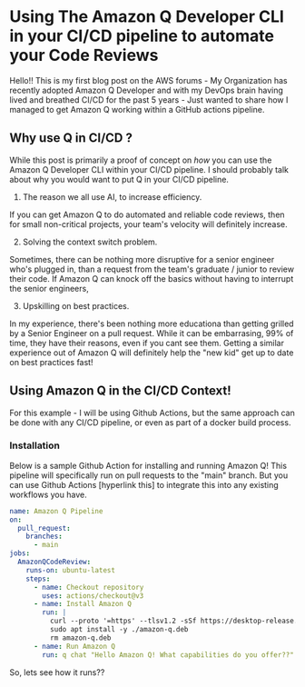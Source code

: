 # Using The Amazon Q Developer CLI in your CI/CD pipeline to automate your Code Reviews

Hello!! This is my first blog post on the AWS forums - My Organization has recently adopted Amazon Q Developer and with my DevOps brain having lived and breathed CI/CD for the past 5 years - Just wanted to share how I managed to get Amazon Q working within a GitHub actions pipeline.

## Why use Q in CI/CD ?

While this post is primarily a proof of concept on *how* you can use the Amazon Q Developer CLI within your CI/CD pipeline. I should probably talk about why you would want to put Q in your CI/CD pipeline.

1. The reason we all use AI, to increase efficiency.

If you can get Amazon Q to do automated and reliable code reviews, then for small non-critical projects, your team's velocity will definitely increase.

2. Solving the context switch problem.

Sometimes, there can be nothing more disruptive for a senior engineer who's plugged in, than a request from the team's graduate / junior to review their code. If Amazon Q can knock off the basics without having to interrupt the senior engineers,

3. Upskilling on best practices.

In my experience, there's been nothing more educationa than getting grilled by a Senior Engineer on a pull request. While it can be embarrasing, 99% of time, they have their reasons, even if you cant see them. Getting a similar experience out of Amazon Q will definitely help the "new kid" get up to date on best practices fast!

## Using Amazon Q in the CI/CD Context!

For this example - I will be using Github Actions, but the same approach can be done with any CI/CD pipeline, or even as part of a docker build process.

### Installation

Below is a sample Github Action for installing and running Amazon Q! This pipeline will specifically run on pull requests to the "main" branch. But you can use Github Actions [hyperlink this] to integrate this into any existing workflows you have.

``` yaml
name: Amazon Q Pipeline
on:
  pull_request:
    branches:
      - main
jobs:
  AmazonQCodeReview:
    runs-on: ubuntu-latest
    steps:
      - name: Checkout repository
        uses: actions/checkout@v3
      - name: Install Amazon Q
        run: |
          curl --proto '=https' --tlsv1.2 -sSf https://desktop-release.q.us-east-1.amazonaws.com/latest/amazon-q.deb -o amazon-q.deb
          sudo apt install -y ./amazon-q.deb
          rm amazon-q.deb
      - name: Run Amazon Q
        run: q chat "Hello Amazon Q! What capabilities do you offer??"
```

So, lets see how it runs??

